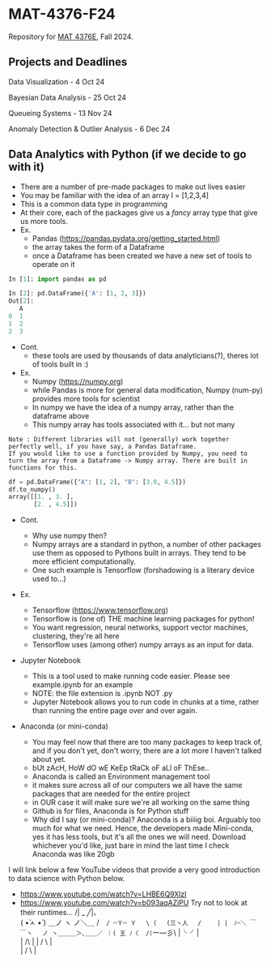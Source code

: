 # MAT-4376-F24
Repository for [MAT 4376E](https://www.data-action-lab.com/tda/), Fall 2024.

## Projects and Deadlines

Data Visualization - 4 Oct 24

Bayesian Data Analysis - 25 Oct 24

Queueing Systems - 13 Nov 24

Anomaly Detection & Outlier Analysis - 6 Dec 24


## Data Analytics with Python (if we decide to go with it)

- There are a number of pre-made packages to make out lives easier
- You may be familiar with the idea of an array l = [1,2,3,4]
- This is a common data type in programming
- At their core, each of the packages give us a *fancy* array type that give us more tools.
- Ex.
    - Pandas (https://pandas.pydata.org/getting_started.html)
    - the array takes the form of a Dataframe
    - once a Dataframe has been created we have a new set of tools to operate on it

```python
In [1]: import pandas as pd

In [2]: pd.DataFrame({'A': [1, 2, 3]})
Out[2]: 
   A
0  1
1  2
2  3
```
- Cont.
    - these tools are used by thousands of data analyticians(?), theres lot of tools built in :)
- Ex.
    - Numpy (https://numpy.org)
    - while Pandas is more for general data modification, Numpy (num-py) provides more tools for scientist
    - In numpy we have the idea of a numpy array, rather than the dataframe above
    - This numpy array has tools associated with it... but not many
```
Note : Different libraries will not (generally) work together perfectly well, if you have say, a Pandas Dataframe.
If you would like to use a function provided by Numpy, you need to turn the array from a Dataframe -> Numpy array. There are built in functions for this. 
```
```python
df = pd.DataFrame({"A": [1, 2], "B": [3.0, 4.5]})
df.to_numpy()
array([[1. , 3. ],
       [2. , 4.5]])
```
- Cont.
    - Why use numpy then?
    - Numpy arrays are a standard in python, a number of other packages use them as opposed to Pythons built in arrays. They tend to be more efficient computationally. 
    - One such example is Tensorflow (forshadowing is a literary device used to...)
- Ex.
    - Tensorflow (https://www.tensorflow.org)
    - Tensorflow is (one of) THE machine learning packages for python!
    - You want regression, neural networks, support vector machines, clustering, they're all here
    - Tensorflow uses (among other) numpy arrays as an input for data. 

- Jupyter Notebook
    - This is a tool used to make running code easier. Please see example.ipynb for an example
    - NOTE: the file extension is .ipynb NOT .py
    - Jupyter Notebook allows you to run code in chunks at a time, rather than running the entire page over and over again.

- Anaconda (or mini-conda)
    - You may feel now that there are too many packages to keep track of, and if you don't yet, don't worry, there are a lot more I haven't talked about yet.
    - bUt zAcH, HoW dO wE KeEp tRaCk oF aLl oF ThEse..
    - Anaconda is called an Environment management tool
    - it makes sure across all of our computers we all have the same packages that are needed for the entire project
    - in OUR case it will make sure we're all working on the same thing
    - Github is for files, Anaconda is for Python stuff
    - Why did I say (or mini-conda)? Anaconda is a biiiig boi. Arguably too much for what we need. Hence, the developers made Mini-conda, yes it has less tools, but it's all the ones we will need. Download whichever you'd like, just bare in mind the last time I check Anaconda was like 20gb

I will link below a few YouTube videos that provide a very good introduction to data science with Python below.
- https://www.youtube.com/watch?v=LHBE6Q9XlzI
- https://www.youtube.com/watch?v=b093aqAZiPU
Try not to look at their runtimes...
              /| _ ╱|、  
             ( •̀ㅅ •́  )
           ＿ノ ヽ ノ＼＿ 
        /　`/ ⌒Ｙ⌒ Ｙ　 \
       ( 　(三ヽ人　 /　 　|
        |　ﾉ⌒＼ ￣￣ヽ　 ノ
        ヽ＿＿＿＞､＿＿／
            ｜( 王 ﾉ〈 
           /ﾐ`ー―彡\ 
          |╰        ╯|   
          |    /\    |
          |   /  \   |                    
          | /     \  |                  


